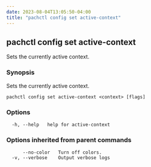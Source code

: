 ```yaml
---
date: 2023-08-04T13:05:50-04:00
title: "pachctl config set active-context"
---
```


## pachctl config set active-context

Sets the currently active context.

### Synopsis

Sets the currently active context.

```
pachctl config set active-context <context> [flags]
```

### Options

```
  -h, --help   help for active-context
```

### Options inherited from parent commands

```
      --no-color   Turn off colors.
  -v, --verbose    Output verbose logs
```
